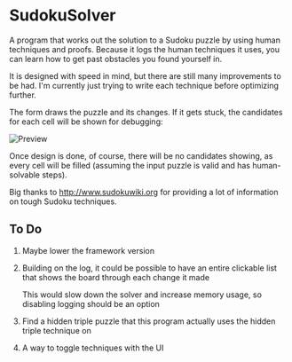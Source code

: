 # SudokuSolver

A program that works out the solution to a Sudoku puzzle by using human techniques and proofs.
Because it logs the human techniques it uses, you can learn how to get past obstacles you found yourself in.

It is designed with speed in mind, but there are still many improvements to be had. I'm currently just trying to write each technique before optimizing further.

The form draws the puzzle and its changes. If it gets stuck, the candidates for each cell will be shown for debugging:

![Preview](https://i.imgur.com/GOQCQ8R.png)

Once design is done, of course, there will be no candidates showing, as every cell will be filled (assuming the input puzzle is valid and has human-solvable steps).

Big thanks to http://www.sudokuwiki.org for providing a lot of information on tough Sudoku techniques.

## To Do

1. Maybe lower the framework version
2. Building on the log, it could be possible to have an entire clickable list that shows the board through each change it made

   This would slow down the solver and increase memory usage, so disabling logging should be an option
3. Find a hidden triple puzzle that this program actually uses the hidden triple technique on
4. A way to toggle techniques with the UI